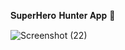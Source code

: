  𝐒𝐮𝐩𝐞𝐫𝐇𝐞𝐫𝐨 𝐇𝐮𝐧𝐭𝐞𝐫 𝐀𝐩𝐩 🚀
 
![Screenshot (22)](https://github.com/satya32/superhero-hunter/assets/54028811/1d879c0b-cd1f-4b76-91cf-46b38d7d0a6a)
